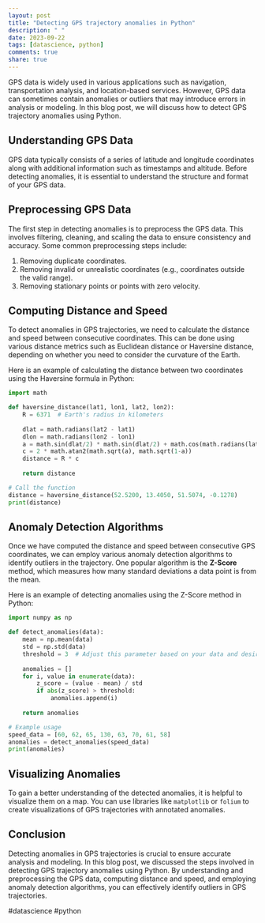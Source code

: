 ```yaml
---
layout: post
title: "Detecting GPS trajectory anomalies in Python"
description: " "
date: 2023-09-22
tags: [datascience, python]
comments: true
share: true
---
```


GPS data is widely used in various applications such as navigation, transportation analysis, and location-based services. However, GPS data can sometimes contain anomalies or outliers that may introduce errors in analysis or modeling. In this blog post, we will discuss how to detect GPS trajectory anomalies using Python.

## Understanding GPS Data
GPS data typically consists of a series of latitude and longitude coordinates along with additional information such as timestamps and altitude. Before detecting anomalies, it is essential to understand the structure and format of your GPS data.

## Preprocessing GPS Data
The first step in detecting anomalies is to preprocess the GPS data. This involves filtering, cleaning, and scaling the data to ensure consistency and accuracy. Some common preprocessing steps include:

1. Removing duplicate coordinates.
2. Removing invalid or unrealistic coordinates (e.g., coordinates outside the valid range).
3. Removing stationary points or points with zero velocity.

## Computing Distance and Speed
To detect anomalies in GPS trajectories, we need to calculate the distance and speed between consecutive coordinates. This can be done using various distance metrics such as Euclidean distance or Haversine distance, depending on whether you need to consider the curvature of the Earth.

Here is an example of calculating the distance between two coordinates using the Haversine formula in Python:

```python
import math

def haversine_distance(lat1, lon1, lat2, lon2):
    R = 6371  # Earth's radius in kilometers
    
    dlat = math.radians(lat2 - lat1)
    dlon = math.radians(lon2 - lon1)
    a = math.sin(dlat/2) * math.sin(dlat/2) + math.cos(math.radians(lat1)) * math.cos(math.radians(lat2)) * math.sin(dlon/2) * math.sin(dlon/2)
    c = 2 * math.atan2(math.sqrt(a), math.sqrt(1-a))
    distance = R * c
    
    return distance

# Call the function
distance = haversine_distance(52.5200, 13.4050, 51.5074, -0.1278)
print(distance)
```

## Anomaly Detection Algorithms
Once we have computed the distance and speed between consecutive GPS coordinates, we can employ various anomaly detection algorithms to identify outliers in the trajectory. One popular algorithm is the **Z-Score** method, which measures how many standard deviations a data point is from the mean.

Here is an example of detecting anomalies using the Z-Score method in Python:

```python
import numpy as np

def detect_anomalies(data):
    mean = np.mean(data)
    std = np.std(data)
    threshold = 3  # Adjust this parameter based on your data and desired sensitivity
    
    anomalies = []
    for i, value in enumerate(data):
        z_score = (value - mean) / std
        if abs(z_score) > threshold:
            anomalies.append(i)
            
    return anomalies

# Example usage
speed_data = [60, 62, 65, 130, 63, 70, 61, 58]
anomalies = detect_anomalies(speed_data)
print(anomalies)
```

## Visualizing Anomalies
To gain a better understanding of the detected anomalies, it is helpful to visualize them on a map. You can use libraries like `matplotlib` or `folium` to create visualizations of GPS trajectories with annotated anomalies.

## Conclusion
Detecting anomalies in GPS trajectories is crucial to ensure accurate analysis and modeling. In this blog post, we discussed the steps involved in detecting GPS trajectory anomalies using Python. By understanding and preprocessing the GPS data, computing distance and speed, and employing anomaly detection algorithms, you can effectively identify outliers in GPS trajectories.

#datascience #python
